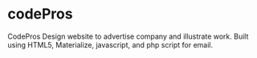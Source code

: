 # codePros
CodePros Design website to advertise company and illustrate work. Built using HTML5, Materialize, javascript, and php script for email. 
